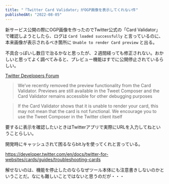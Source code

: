 ```yaml
---
title: "「Twitter Card Validator」がOGP画像を表示してくれない件"
publishedAt: "2022-08-05"
---
```


新サービス公開の際にOGP画像を作ったのでTwitter公式の「Card Validator」で確認しようとしたら、ログは `Card loaded successfully` と言っているのに、本来画像が表示されるべき箇所に `Unable to render Card preview` と出る。

不具合っぽいし数日で治るかなと思ったが、２週間経っても修正されない。おかしいと思ってよく調べてみると、プレビュー機能はすでに公開停止されているらしい。

[Twitter Developers Forum](https://twittercommunity.com/t/card-validator-preview-removal/175006)

> We’ve recently removed the preview functionality from the Card Validator. Previews are still available in the Tweet Composer and the Card Validator remains accessible for other debugging purposes

> If the Card Validator shows that it is unable to render your card, this may not mean that the card is not functional. We encourage you to use the Tweet Composer in the Twitter client itself

要するに表示を確認したいときはTwitterアプリで実際にURLを入力してねということらしい。

開発時にキャッシュされて困るならbit.lyを使ってくれと言っている。

https://developer.twitter.com/en/docs/twitter-for-websites/cards/guides/troubleshooting-cards

解せないのは、機能を停止したのならなぜツール本体にも注意書きしないのかということだ。なにも難しいことではないと思うのだが・・・

